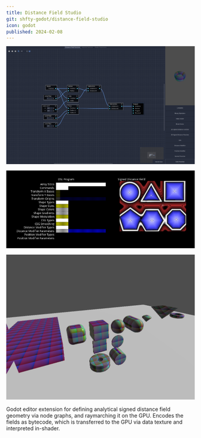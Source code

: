 ```yaml
---
title: Distance Field Studio
git: shfty-godot/distance-field-studio
icon: godot
published: 2024-02-08
---
```


![Editor](editor.png)

![2D Debugging](2d-debug.png)

![Renderer](renderer.png)

Godot editor extension for defining analytical signed distance field geometry via node graphs, and raymarching it on the GPU.
Encodes the fields as bytecode, which is transferred to the GPU via data texture and interpreted in-shader.

